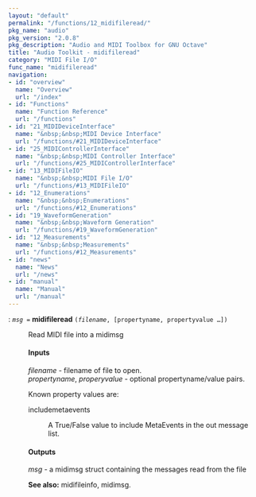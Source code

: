```yaml
---
layout: "default"
permalink: "/functions/12_midifileread/"
pkg_name: "audio"
pkg_version: "2.0.8"
pkg_description: "Audio and MIDI Toolbox for GNU Octave"
title: "Audio Toolkit - midifileread"
category: "MIDI File I/O"
func_name: "midifileread"
navigation:
- id: "overview"
  name: "Overview"
  url: "/index"
- id: "Functions"
  name: "Function Reference"
  url: "/functions"
- id: "21_MIDIDeviceInterface"
  name: "&nbsp;&nbsp;MIDI Device Interface"
  url: "/functions/#21_MIDIDeviceInterface"
- id: "25_MIDIControllerInterface"
  name: "&nbsp;&nbsp;MIDI Controller Interface"
  url: "/functions/#25_MIDIControllerInterface"
- id: "13_MIDIFileIO"
  name: "&nbsp;&nbsp;MIDI File I/O"
  url: "/functions/#13_MIDIFileIO"
- id: "12_Enumerations"
  name: "&nbsp;&nbsp;Enumerations"
  url: "/functions/#12_Enumerations"
- id: "19_WaveformGeneration"
  name: "&nbsp;&nbsp;Waveform Generation"
  url: "/functions/#19_WaveformGeneration"
- id: "12_Measurements"
  name: "&nbsp;&nbsp;Measurements"
  url: "/functions/#12_Measurements"
- id: "news"
  name: "News"
  url: "/news"
- id: "manual"
  name: "Manual"
  url: "/manual"
---
```

<dl class="first-deftypefn">
<dt class="deftypefn" id="index-midifileread"><span class="category-def">: </span><span><code class="def-type"><var class="var">msg</var> =</code> <strong class="def-name">midifileread</strong> <code class="def-code-arguments">(<var class="var">filename</var>, [propertyname, propertyvalue &hellip;])</code><a class="copiable-link" href='#index-midifileread'></a></span></dt>
<dd><p>Read MIDI file into a midimsg
</p>
<h4 class="subsubheading" id="Inputs">Inputs</h4>
<p><var class="var">filename</var> - filename of file to open.<br>
 <var class="var">propertyname</var>, <var class="var">properyvalue</var> - optional propertyname/value pairs.<br>
</p>
<p>Known property values are:
 </p><dl class="table">
<dt>includemetaevents</dt>
<dd><p>A True/False value to include MetaEvents in the out message list.
 </p></dd>
</dl>

<h4 class="subsubheading" id="Outputs">Outputs</h4>
<p><var class="var">msg</var> - a midimsg struct containing the messages read from the file<br>
 </p>
<p><strong class="strong">See also:</strong> midifileinfo, midimsg.
 </p></dd></dl>